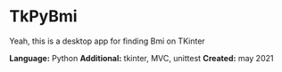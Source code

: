 # TkPyBmi  
  
Yeah, this is a desktop app for finding Bmi on TKinter  
  
**Language:** Python
**Additional:** tkinter, MVC, unittest
**Created:** may 2021
